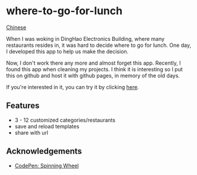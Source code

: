 # where-to-go-for-lunch

[Chinese](./README.md)

When I was woking in DingHao Electronics Building, where many restaurants resides in, it was hard to decide where to go for lunch. One day, I developed this app to help us make the decision.

Now, I don't work there any more and almost forget this app. Recently, I found this app when cleaning my projects. I think it is interesting so I put this on github and host it with github pages, in memory of the old days.

If you're interested in it, you can try it by clicking [here](https://bit.ly/2Wll7Qi).

## Features

* 3 - 12 customized categories/restaurants
* save and reload templates
* share with url

## Acknowledgements

* [CodePen: Spinning Wheel](https://codepen.io/AndreCortellini/pen/vERwmL)
